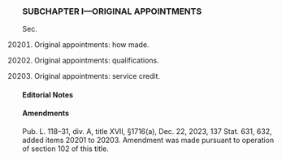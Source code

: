 ### SUBCHAPTER I—ORIGINAL APPOINTMENTS ###

Sec.

20201. Original appointments: how made.

20202. Original appointments: qualifications.

20203. Original appointments: service credit.

#### **Editorial Notes** ####

#### Amendments ####

Pub. L. 118–31, div. A, title XVII, §1716(a), Dec. 22, 2023, 137 Stat. 631, 632, added items 20201 to 20203. Amendment was made pursuant to operation of section 102 of this title.